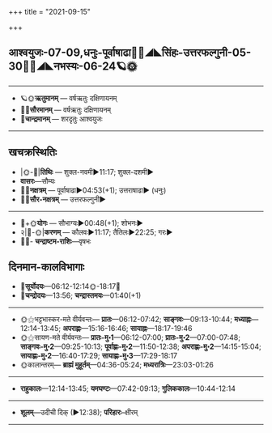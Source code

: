 +++
title = "2021-09-15"

+++
## आश्वयुजः-07-09,धनुः-पूर्वाषाढा🌛🌌◢◣सिंहः-उत्तरफल्गुनी-05-30🌌🌞◢◣नभस्यः-06-24🪐🌞
___________________
- 🪐🌞**ऋतुमानम्** — वर्षऋतुः दक्षिणायनम्
- 🌌🌞**सौरमानम्** — वर्षऋतुः दक्षिणायनम्
- 🌛**चान्द्रमानम्** — शरदृतुः आश्वयुजः
___________________


## खचक्रस्थितिः
- |🌞-🌛|**तिथिः** — शुक्ल-नवमी►11:17; शुक्ल-दशमी►  
- **वासरः**—सौम्यः  
- 🌌🌛**नक्षत्रम्** — पूर्वाषाढा►04:53(+1); उत्तराषाढा► (धनुः)  
- 🌌🌞**सौर-नक्षत्रम्** — उत्तरफल्गुनी►  
___________________
- 🌛+🌞**योगः** — सौभाग्यः►00:48(+1); शोभनः►  
- २|🌛-🌞|**करणम्** — कौलवः►11:17; तैतिलः►22:25; गरः►  
- 🌌🌛- **चन्द्राष्टम-राशिः**—वृषभः  


## दिनमान-कालविभागाः
- 🌅**सूर्योदयः**—06:12-12:14🌞️-18:17🌇  
- 🌛**चन्द्रोदयः**—13:56; **चन्द्रास्तमयः**—01:40(+1)  
___________________
- 🌞⚝भट्टभास्कर-मते वीर्यवन्तः— **प्रातः**—06:12-07:42; **साङ्गवः**—09:13-10:44; **मध्याह्नः**—12:14-13:45; **अपराह्णः**—15:16-16:46; **सायाह्नः**—18:17-19:46  
- 🌞⚝सायण-मते वीर्यवन्तः— **प्रातः-मु॰1**—06:12-07:00; **प्रातः-मु॰2**—07:00-07:48; **साङ्गवः-मु॰2**—09:25-10:13; **पूर्वाह्णः-मु॰2**—11:50-12:38; **अपराह्णः-मु॰2**—14:15-15:04; **सायाह्णः-मु॰2**—16:40-17:29; **सायाह्णः-मु॰3**—17:29-18:17  
- 🌞कालान्तरम्— **ब्राह्मं मुहूर्तम्**—04:36-05:24; **मध्यरात्रिः**—23:03-01:26  
___________________
- **राहुकालः**—12:14-13:45; **यमघण्टः**—07:42-09:13; **गुलिककालः**—10:44-12:14  
___________________
- **शूलम्**—उदीची दिक् (►12:38); **परिहारः**–क्षीरम्  
___________________
